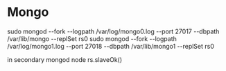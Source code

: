 # Mongo


sudo mongod --fork --logpath /var/log/mongo0.log --port 27017 --dbpath /var/lib/mongo --replSet rs0
sudo mongod --fork --logpath /var/log/mongo1.log --port 27018 --dbpath /var/lib/mongo1 --replSet rs0

in secondary mongod node
rs.slaveOk()